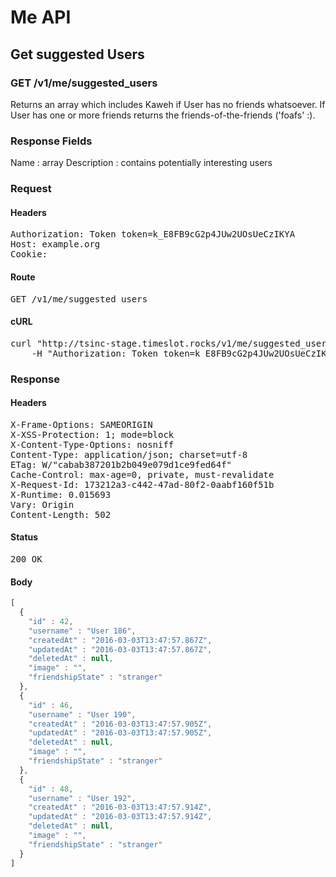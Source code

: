 # Me API

## Get suggested Users

### GET /v1/me/suggested_users

Returns an array which includes Kaweh if User has no friends whatsoever. If User has one or more friends returns the friends-of-the-friends (&#39;foafs&#39; :).

### Response Fields

Name : array
Description : contains potentially interesting users

### Request

#### Headers

<pre>Authorization: Token token=k_E8FB9cG2p4JUw2UOsUeCzIKYA
Host: example.org
Cookie: </pre>

#### Route

<pre>GET /v1/me/suggested_users</pre>

#### cURL

<pre class="request">curl &quot;http://tsinc-stage.timeslot.rocks/v1/me/suggested_users&quot; -X GET \
	-H &quot;Authorization: Token token=k_E8FB9cG2p4JUw2UOsUeCzIKYA&quot;</pre>

### Response

#### Headers

<pre>X-Frame-Options: SAMEORIGIN
X-XSS-Protection: 1; mode=block
X-Content-Type-Options: nosniff
Content-Type: application/json; charset=utf-8
ETag: W/&quot;cabab387201b2b049e079d1ce9fed64f&quot;
Cache-Control: max-age=0, private, must-revalidate
X-Request-Id: 173212a3-c442-47ad-80f2-0aabf160f51b
X-Runtime: 0.015693
Vary: Origin
Content-Length: 502</pre>

#### Status

<pre>200 OK</pre>

#### Body

```javascript
[
  {
    "id" : 42,
    "username" : "User 186",
    "createdAt" : "2016-03-03T13:47:57.867Z",
    "updatedAt" : "2016-03-03T13:47:57.867Z",
    "deletedAt" : null,
    "image" : "",
    "friendshipState" : "stranger"
  },
  {
    "id" : 46,
    "username" : "User 190",
    "createdAt" : "2016-03-03T13:47:57.905Z",
    "updatedAt" : "2016-03-03T13:47:57.905Z",
    "deletedAt" : null,
    "image" : "",
    "friendshipState" : "stranger"
  },
  {
    "id" : 48,
    "username" : "User 192",
    "createdAt" : "2016-03-03T13:47:57.914Z",
    "updatedAt" : "2016-03-03T13:47:57.914Z",
    "deletedAt" : null,
    "image" : "",
    "friendshipState" : "stranger"
  }
]
```
